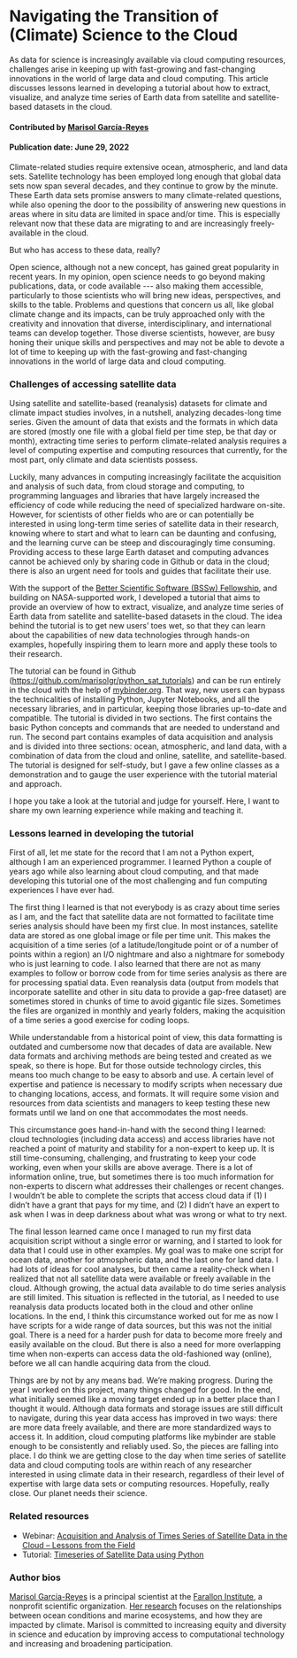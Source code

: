 # Navigating the Transition of (Climate) Science to the Cloud

As data for science is increasingly available via cloud computing resources, challenges arise in keeping up with
fast-growing and fast-changing innovations in the world of large data and cloud computing.
This article discusses lessons learned in developing a tutorial about how to extract, visualize, and analyze time series of Earth data from satellite and satellite-based datasets in the cloud.

#### Contributed by [Marisol García-Reyes](https://github.com/marisolgr)

#### Publication date: June 29, 2022

Climate-related studies require extensive ocean, atmospheric, and land data sets. Satellite technology has been employed long enough that global data sets now span several decades, and they continue to grow by the minute. These Earth data sets promise answers to many climate-related questions, while also opening the door to the possibility of answering new questions in areas where in situ data are limited in space and/or time. This is especially relevant now that these data are migrating to and are increasingly freely-available in the cloud.

But who has access to these data, really?

Open science, although not a new concept, has gained great popularity in recent years. In my opinion, open science needs to go beyond making publications, data, or code available --- also making them accessible, particularly to those scientists who will bring new ideas, perspectives, and skills to the table. Problems and questions that concern us all, like global climate change and its impacts, can be truly approached only with the creativity and innovation that diverse, interdisciplinary, and international teams can develop together. Those diverse scientists, however, are busy honing their unique skills and perspectives and may not be able to devote a lot of time to keeping up with the fast-growing and fast-changing innovations in the world of large data and cloud computing.

### Challenges of accessing satellite data

Using satellite and satellite-based (reanalysis) datasets for climate and climate impact studies involves, in a nutshell, analyzing decades-long time series. Given the amount of data that exists and the formats in which data are stored (mostly one file with a global field per time step, be that day or month), extracting time series to perform climate-related analysis requires a level of computing expertise and computing resources that currently, for the most part, only climate and data scientists possess.

Luckily, many advances in computing increasingly facilitate the acquisition and analysis of such data, from cloud storage and computing, to programming languages and libraries that have largely increased the efficiency of code while reducing the need of specialized hardware on-site. However, for scientists of other fields who are or can potentially be interested in using long-term time series of satellite data in their research, knowing where to start and what to learn can be daunting and confusing, and the learning curve can be steep and discouragingly time consuming. Providing access to these large Earth dataset and computing advances cannot be achieved only by sharing code in Github or data in the cloud; there is also an urgent need for tools and guides that facilitate their use.

With the support of the [Better Scientific Software (BSSw) Fellowship](https://bssw.io/fellowship), and building on NASA-supported work, I developed a tutorial that aims to provide an overview of how to extract, visualize, and analyze time series of Earth data from satellite and satellite-based datasets in the cloud. The idea behind the tutorial is to get new users’ toes wet, so that they can learn about the capabilities of new data technologies through hands-on examples, hopefully inspiring them to learn more and apply these tools to their research.

The tutorial can be found in Github (<https://github.com/marisolgr/python_sat_tutorials>) and can be run entirely in the cloud with the help of [mybinder.org](https://mybinder.org). That way, new users can bypass the technicalities of installing Python, Jupyter Notebooks, and all the necessary libraries, and in particular, keeping those libraries up-to-date and compatible. The tutorial is divided in two sections. The first contains the basic Python concepts and commands that are needed to understand and run. The second part contains examples of data acquisition and analysis and is divided into three sections: ocean, atmospheric, and land data, with a combination of data from the cloud and online, satellite, and satellite-based. The tutorial is designed for self-study, but I gave a few online classes as a demonstration and to gauge the user experience with the tutorial material and approach.

I hope you take a look at the tutorial and judge for yourself. Here, I want to share my own learning experience while making and teaching it.

### Lessons learned in developing the tutorial

First of all, let me state for the record that I am not a Python expert, although I am an experienced programmer. I learned Python a couple of years ago while also learning about cloud computing, and that made developing this tutorial one of the most challenging and fun computing experiences I have ever had.

The first thing I learned is that not everybody is as crazy about time series as I am, and the fact that satellite data are not formatted to facilitate time series analysis should have been my first clue. In most instances, satellite data are stored as one global image or file per time unit. This makes the acquisition of a time series (of a latitude/longitude point or of a number of points within a region) an I/O nightmare and also a nightmare for somebody who is just learning to code. I also learned that there are not as many examples to follow or borrow code from for time series analysis as there are for processing spatial data. Even reanalysis data (output from models that incorporate satellite and other in situ data to provide a gap-free dataset) are sometimes stored in chunks of time to avoid gigantic file sizes.  Sometimes the files are organized in monthly and yearly folders, making the acquisition of a time series a good exercise for coding loops.

While understandable from a historical point of view, this data formatting is outdated and cumbersome now that decades of data are available. New data formats and archiving methods are being tested and created as we speak, so there is hope. But for those outside technology circles, this means too much change to be easy to absorb and use. A certain level of expertise and patience is necessary to modify scripts when necessary due to changing locations, access, and formats. It will require some vision and resources from data scientists and managers to keep testing these new formats until we land on one that accommodates the most needs.

This circumstance goes hand-in-hand with the second thing I learned: cloud technologies (including data access) and access libraries have not reached a point of maturity and stability for a non-expert to keep up. It is still time-consuming, challenging, and frustrating to keep your code working, even when your skills are above average. There is a lot of information online, true, but sometimes there is too much information for non-experts to discern what addresses their challenges or recent changes. I wouldn’t be able to complete the scripts that access cloud data if (1) I didn’t have a grant that pays for my time, and (2) I didn’t have an expert to ask when I was in deep darkness about what was wrong or what to try next.

The final lesson learned came once I managed to run my first data acquisition script without a single error or warning, and I started to look for data that I could use in other examples. My goal was to make one script for ocean data, another for atmospheric data, and the last one for land data. I had lots of ideas for cool analyses, but then came a reality-check when I realized that not all satellite data were available or freely available in the cloud. Although growing, the actual data available to do time series analysis are still limited. This situation is reflected in the tutorial, as I needed to use reanalysis data products located both in the cloud and other online locations. In the end, I think this circumstance worked out for me as now I have scripts for a wide range of data sources, but this was not the initial goal. There is a need for a harder push for data to become more freely and easily available on the cloud. But there is also a need for more overlapping time when non-experts can access data the old-fashioned way (online), before we all can handle acquiring data from the cloud.

Things are by not by any means bad. We’re making progress. During the year I worked on this project, many things changed for good. In the end, what initially seemed like a moving target ended up in a better place than I thought it would. Although data formats and storage issues are still difficult to navigate, during this year data access has improved in two ways: there are more data freely available, and there are more standardized ways to access it. In addition, cloud computing platforms like mybinder are stable enough to be consistently and reliably used. So, the pieces are falling into place. I do think we are getting close to the day when time series of satellite data and cloud computing tools are within reach of any researcher interested in using climate data in their research, regardless of their level of expertise with large data sets or computing resources. Hopefully, really close. Our planet needs their science.

### Related resources
* Webinar: [Acquisition and Analysis of Times Series of Satellite Data in the Cloud – Lessons from the Field](https://ideas-productivity.org/resources/series/hpc-best-practices-webinars/#webinar063)
* Tutorial: [Timeseries of Satellite Data using Python](https://github.com/marisolgr/python_sat_tutorials)

### Author bios

[Marisol García-Reyes](https://github.com/marisolgr) is a principal scientist at the [Farallon Institute](http://www.faralloninstitute.org/), a nonprofit scientific organization. [Her research](http://www.faralloninstitute.org/marisol) focuses on the relationships between ocean conditions and marine ecosystems, and how they are impacted by climate. Marisol is committed to increasing equity and diversity in science and education by improving access to computational technology and increasing and broadening participation.

<!---
Publish: yes
Track: bssw fellowship
Pinned: no
Topics: big data, cloud computing, online learning
--->
